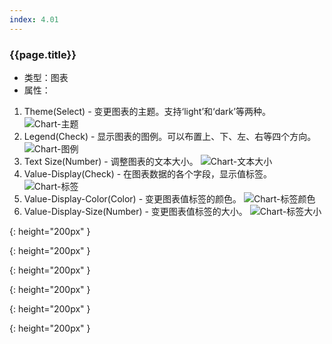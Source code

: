 ```yaml
---
index: 4.01
---
```

### {{page.title}}

- 类型：图表
- 属性：
1. Theme(Select) - 变更图表的主题。支持‘light’和‘dark’等两种。
![Chart-主题][chart-01]
1. Legend(Check) - 显示图表的图例。可以布置上、下、左、右等四个方向。
![Chart-图例][chart-02]
1. Text Size(Number) - 调整图表的文本大小。
![Chart-文本大小][chart-03]
1. Value-Display(Check) - 在图表数据的各个字段，显示值标签。
![Chart-标签][chart-04]
1. Value-Display-Color(Color) - 变更图表值标签的颜色。
![Chart-标签颜色][chart-05]
1. Value-Display-Size(Number) - 变更图表值标签的大小。
![Chart-标签大小][chart-06]


[chart-01]: {{site.baseurl}}/assets/components/chart-01.png
{: height="200px" }

[chart-02]: {{site.baseurl}}/assets/components/chart-02.png
{: height="200px" }

[chart-03]: {{site.baseurl}}/assets/components/chart-03.png
{: height="200px" }

[chart-04]: {{site.baseurl}}/assets/components/chart-04.png
{: height="200px" }

[chart-05]: {{site.baseurl}}/assets/components/chart-05.png
{: height="200px" }

[chart-06]: {{site.baseurl}}/assets/components/chart-06.png
{: height="200px" }

